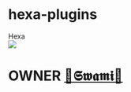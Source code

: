 # hexa-plugins

<summary> Hexa </summary>
<img src="https://telegra.ph/file/66384b6d14cad85ef163b.jpg" />

# OWNER [👑𝕾𝖜𝖆𝖒𝖎👑 ](https://t.me/mewtwoniteX)
